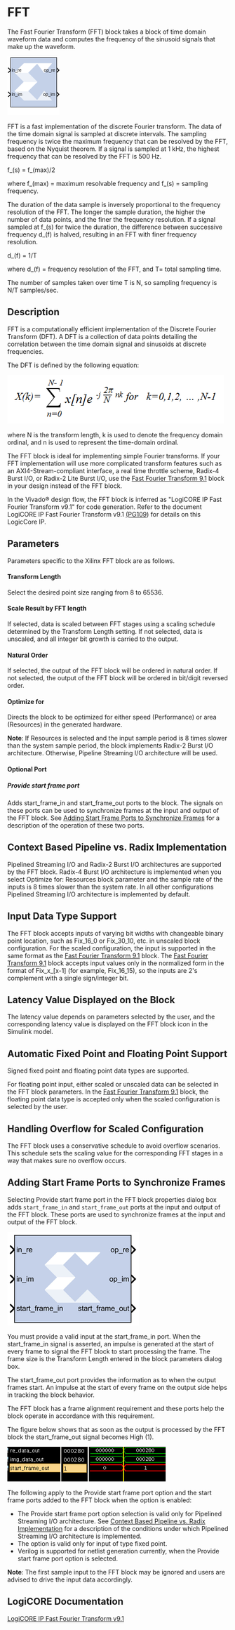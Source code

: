 # FFT

The Fast Fourier Transform (FFT) block takes a block of time
domain waveform data and computes the frequency of the sinusoid signals
that make up the waveform.

![](./Images/block.png)

FFT is a fast implementation of the discrete Fourier transform. The data
of the time domain signal is sampled at discrete intervals. The sampling
frequency is twice the maximum frequency that can be resolved by the
FFT, based on the Nyquist theorem. If a signal is sampled at 1 kHz, the
highest frequency that can be resolved by the FFT is 500 Hz.

f_(s) = f_(max)/2

where f_(max) = maximum resolvable frequency and f_(s) = sampling
frequency.

The duration of the data sample is inversely proportional to the
frequency resolution of the FFT. The longer the sample duration, the
higher the number of data points, and the finer the frequency
resolution. If a signal sampled at f_(s) for twice the duration, the
difference between successive frequency d_(f) is halved, resulting in an
FFT with finer frequency resolution.

d_(f) = 1/T

where d_(f) = frequency resolution of the FFT, and T= total sampling
time.

The number of samples taken over time T is N, so sampling frequency is
N/T samples/sec.

## Description

FFT is a computationally efficient implementation of the Discrete
Fourier Transform (DFT). A DFT is a collection of data points detailing
the correlation between the time domain signal and sinusoids at discrete
frequencies.

The DFT is defined by the following equation:


![](./Images/avf1538085560865.png)


where N is the transform length, k is used to denote the frequency
domain ordinal, and n is used to represent the time-domain ordinal.

The FFT block is ideal for implementing simple Fourier transforms. If
your FFT implementation will use more complicated transform features
such as an AXI4-Stream-compliant interface, a real time throttle scheme,
Radix-4 Burst I/O, or Radix-2 Lite Burst I/O, use the [Fast
Fourier Transform 9.1](../../HDL/xfft_v9_1/README.md) block in your design
instead of the FFT block.

In the Vivado® design flow, the FFT block is inferred as "LogiCORE IP
Fast Fourier Transform v9.1" for code generation. Refer to the document
LogiCORE IP Fast Fourier Transform
v9.1 [(PG109](https://docs.xilinx.com/access/sources/framemaker/map?isLatest=true&ft:locale=en-US&url=pg109-xfft))
for details on this LogicCore IP.

## Parameters

Parameters specific to the Xilinx FFT block are as follows.

#### Transform Length  
Select the desired point size ranging from 8 to 65536.

#### Scale Result by FFT length  
If selected, data is scaled between FFT stages using a scaling schedule
determined by the Transform Length setting. If not selected, data is
unscaled, and all integer bit growth is carried to the output.

#### Natural Order  
If selected, the output of the FFT block will be ordered in natural
order. If not selected, the output of the FFT block will be ordered in
bit/digit reversed order.

#### Optimize for  
Directs the block to be optimized for either speed (Performance) or area
(Resources) in the generated hardware.

**Note**: If Resources is selected and the input sample period is 8 times
slower than the system sample period, the block implements Radix-2 Burst
I/O architecture. Otherwise, Pipeline Streaming I/O architecture will be
used.

#### Optional Port  
##### Provide start frame port  
Adds start_frame_in and start_frame_out ports to the block. The
signals on these ports can be used to synchronize frames at the input
and output of the FFT block. See [Adding Start Frame Ports to
Synchronize Frames](#adding-start-frame-ports-to-synchronize-frames) for a
description of the operation of these two ports.

## Context Based Pipeline vs. Radix Implementation

Pipelined Streaming I/O and Radix-2 Burst I/O architectures are
supported by the FFT block. Radix-4 Burst I/O architecture is
implemented when you select Optimize for: Resources block parameter and
the sample rate of the inputs is 8 times slower than the system rate. In
all other configurations Pipelined Streaming I/O architecture is
implemented by default.

## Input Data Type Support

The FFT block accepts inputs of varying bit widths with changeable
binary point location, such as Fix_16_0 or Fix_30_10, etc. in unscaled
block configuration. For the scaled configuration, the input is
supported in the same format as the [Fast Fourier Transform
9.1](../../HDL/xfft_v9_1/README.md) block. The [Fast Fourier Transform
9.1](../../HDL/xfft_v9_1/README.md) block accepts input values only in the
normalized form in the format of Fix\_x\_\[x-1\] (for example,
Fix_16_15), so the inputs are 2's complement with a single sign/integer
bit.

## Latency Value Displayed on the Block

The latency value depends on parameters selected by the user, and the
corresponding latency value is displayed on the FFT block icon in the
Simulink model.

## Automatic Fixed Point and Floating Point Support

Signed fixed point and floating point data types are supported.

For floating point input, either scaled or unscaled data can be selected
in the FFT block parameters. In the [Fast Fourier Transform
9.1](../../HDL/xfft_v9_1/README.md) block, the floating point data type is
accepted only when the scaled configuration is selected by the user.

## Handling Overflow for Scaled Configuration

The FFT block uses a conservative schedule to avoid overflow scenarios.
This schedule sets the scaling value for the corresponding FFT stages in
a way that makes sure no overflow occurs.

## Adding Start Frame Ports to Synchronize Frames

Selecting Provide start frame port in the FFT block properties dialog
box adds `start_frame_in` and `start_frame_out` ports at the input and
output of the FFT block. These ports are used to synchronize frames at
the input and output of the FFT block.


![](./Images/fyx1555437360561.png)

You must provide a valid input at the start_frame_in port. When the
start_frame_in signal is asserted, an impulse is generated at the
start of every frame to signal the FFT block to start processing the
frame. The frame size is the Transform Length entered in the block
parameters dialog box.

The start_frame_out port provides the information as to when the
output frames start. An impulse at the start of every frame on the
output side helps in tracking the block behavior.

The FFT block has a frame alignment requirement and these ports help the
block operate in accordance with this requirement.

The figure below shows that as soon as the output is processed by the
FFT block the start_frame_out signal becomes High (1).


![](./Images/uqm1538085562947.png)  

The following apply to the Provide start frame port option and the start
frame ports added to the FFT block when the option is enabled:

- The Provide start frame port option selection is valid only for
  Pipelined Streaming I/O architecture. See [Context Based Pipeline vs.
  Radix Implementation](fft.html#xxu1538085368021__aa1035206) for a
  description of the conditions under which Pipelined Streaming I/O
  architecture is implemented.
- The option is valid only for input of type fixed point.
- Verilog is supported for netlist generation currently, when the
  Provide start frame port option is selected.

**Note**: The first sample input to the FFT block may be ignored and users
are advised to drive the input data accordingly.

## LogiCORE Documentation

[LogiCORE IP Fast Fourier Transform
v9.1](https://docs.xilinx.com/access/sources/framemaker/map?isLatest=true&ft:locale=en-US&url=pg109-xfft)
